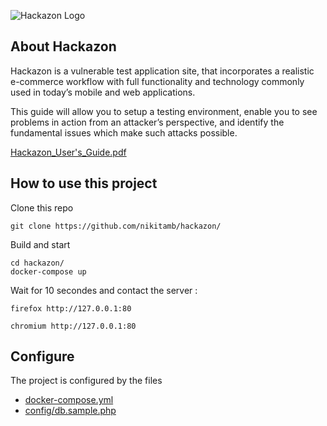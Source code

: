 ![Hackazon Logo](https://github.com/rapid7/hackazon/blob/master/web/images/Hackazon.png?raw=true "Hackazon Logo")


## About Hackazon
Hackazon is a vulnerable test application site, that incorporates a realistic e-commerce workflow with full functionality and technology commonly used in today’s mobile and web applications.

This guide will allow you to setup a testing environment, enable you to see problems in action from an attacker’s perspective, and identify the fundamental issues which make such attacks possible.

[Hackazon_User's_Guide.pdf](https://community.rapid7.com/servlet/JiveServlet/downloadBody/3452-102-3-8267/Hackazon_User%27s_Guide.pdf)

## How to use this project 

Clone this repo 
```shell
git clone https://github.com/nikitamb/hackazon/
```

Build and start 
```shell
cd hackazon/
docker-compose up
```

Wait for 10 secondes and contact the server :
```shell
firefox http://127.0.0.1:80

chromium http://127.0.0.1:80
```

## Configure

The project is configured by the files 
- [docker-compose.yml](https://github.com/nikitamb/hackazon/blob/master/docker-compose.yml)
- [config/db.sample.php](https://github.com/nikitamb/hackazon/blob/master/docker-compose.yml)
